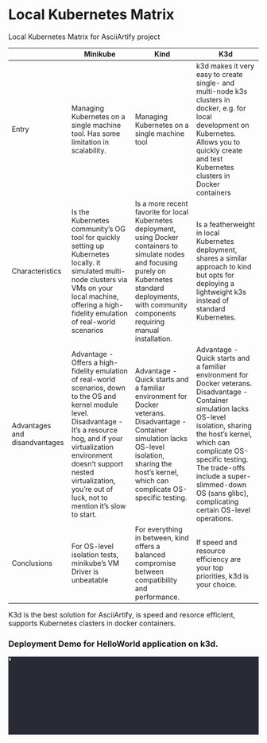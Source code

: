 # Local Kubernetes Matrix
Local Kubernetes Matrix for AsciiArtify project



|                               | Minikube                                 | Kind                                  | K3d                                                   |
|-------------------------------|------------------------------------------|---------------------------------------|-------------------------------------------------------|
| Entry                         | Managing Kubernetes on a single machine tool. Has some limitation in scalability. | Managing Kubernetes on a single machine tool| k3d makes it very easy to create single- and multi-node k3s clusters in docker, e.g. for local development on Kubernetes. Allows you to quickly create and test Kubernetes clusters in Docker containers|
| Characteristics               | Is the Kubernetes community’s OG tool for quickly setting up Kubernetes locally. it simulated multi-node clusters via VMs on your local machine, offering a high-fidelity emulation of real-world scenarios                    | Is a more recent favorite for local Kubernetes deployment, using Docker containers to simulate nodes and focusing purely on Kubernetes standard deployments, with community components requiring manual installation.        | Is a featherweight in local Kubernetes deployment, shares a similar approach to kind but opts for deploying a lightweight k3s instead of standard Kubernetes.                  |
| Advantages and disandvantages | Advantage - Offers a high-fidelity emulation of real-world scenarios, down to the OS and kernel module level. Disadvantage - It’s a resource hog, and if your virtualization environment doesn’t support nested virtualization, you’re out of luck, not to mention it’s slow to start.                   | Advantage - Quick starts and a familiar environment for Docker veterans. Disadvantage - Container simulation lacks OS-level isolation, sharing the host’s kernel, which can complicate OS-specific testing. | Advantage - Quick starts and a familiar environment for Docker veterans. Disadvantage - Container simulation lacks OS-level isolation, sharing the host’s kernel, which can complicate OS-specific testing. The trade-offs include a super-slimmed-down OS (sans glibc), complicating certain OS-level operations. |
| Conclusions                   | For OS-level isolation tests, minikube’s VM Driver is unbeatable           | For everything in between, kind offers a balanced compromise between compatibility and performance.  | If speed and resource efficiency are your top priorities, k3d is your choice. |

K3d is the best solution for AsciiArtify, is speed and resorce efficient, supports Kubernetes clasters in docker containers.

### Deployment Demo for HelloWorld application on k3d.

![Image](./images/demo.gif)



